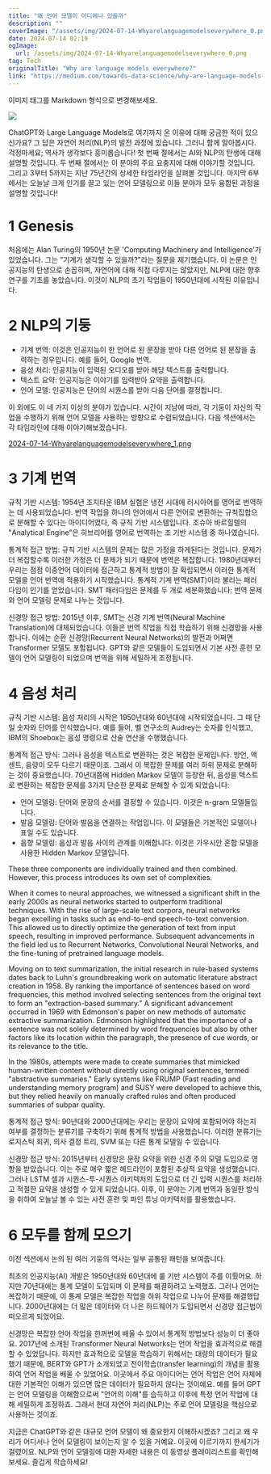 ```yaml
---
title: "왜 언어 모델이 어디에나 있을까"
description: ""
coverImage: "/assets/img/2024-07-14-Whyarelanguagemodelseverywhere_0.png"
date: 2024-07-14 02:19
ogImage: 
  url: /assets/img/2024-07-14-Whyarelanguagemodelseverywhere_0.png
tag: Tech
originalTitle: "Why are language models everywhere?"
link: "https://medium.com/towards-data-science/why-are-language-models-everywhere-36d9961dd9e1"
---
```



이미지 태그를 Markdown 형식으로 변경해보세요.


![](/assets/img/2024-07-14-Whyarelanguagemodelseverywhere_0.png)


ChatGPT와 Large Language Models로 여기까지 온 이유에 대해 궁금한 적이 있으신가요? 그 답은 자연어 처리(NLP)의 발전 과정에 있습니다. 그러니 함께 알아봅시다. 걱정마세요; 역사가 생각보다 흥미롭습니다! 첫 번째 절에서는 AI와 NLP의 탄생에 대해 설명할 것입니다. 두 번째 절에서는 이 분야의 주요 요충지에 대해 이야기할 것입니다. 그리고 3부터 5까지는 지난 75년간의 상세한 타임라인을 살펴볼 것입니다. 마지막 6부에서는 오늘날 크게 인기를 끌고 있는 언어 모델링으로 이들 분야가 모두 융합된 과정을 설명할 것입니다!

# 1 Genesis

처음에는 Alan Turing의 1950년 논문 'Computing Machinery and Intelligence'가 있었습니다. 그는 "기계가 생각할 수 있을까?"라는 질문을 제기했습니다. 이 논문은 인공지능의 탄생으로 손꼽히며, 자연어에 대해 직접 다루지는 않았지만, NLP에 대한 향후 연구를 기초를 놓았습니다. 이것이 NLP의 초기 작업들이 1950년대에 시작된 이유입니다.

<div class="content-ad"></div>

# 2 NLP의 기둥

- 기계 번역: 이것은 인공지능이 한 언어로 된 문장을 받아 다른 언어로 된 문장을 출력하는 경우입니다. 예를 들어, Google 번역.
- 음성 처리: 인공지능이 입력된 오디오를 받아 해당 텍스트를 출력합니다.
- 텍스트 요약: 인공지능은 이야기를 입력받아 요약을 출력합니다.
- 언어 모델: 인공지능은 단어의 시퀀스를 받아 다음 단어를 결정합니다.

이 외에도 이 네 가지 이상의 분야가 있습니다. 시간이 지남에 따라, 각 기둥이 자신의 작업을 수행하기 위해 언어 모델을 사용하는 방향으로 수렴되었습니다. 다음 섹션에서는 각 타임라인에 대해 이야기해보겠습니다.

[2024-07-14-Whyarelanguagemodelseverywhere_1.png](/assets/img/2024-07-14-Whyarelanguagemodelseverywhere_1.png)

<div class="content-ad"></div>

# 3 기계 번역

규칙 기반 시스템: 1954년 조지타운 IBM 실험은 냉전 시대에 러시아어를 영어로 번역하는 데 사용되었습니다. 번역 작업을 하나의 언어에서 다른 언어로 변환하는 규칙집합으로 분해할 수 있다는 아이디어였다, 즉 규칙 기반 시스템입니다. 조슈아 바르힐렐의 "Analytical Engine"은 히브리어를 영어로 번역하는 조 기반 시스템 중 하나였습니다.

통계적 접근 방법: 규칙 기반 시스템의 문제는 많은 가정을 하게된다는 것입니다. 문제가 더 복잡할수록 이러한 가정은 더 문제가 되기 때문에 번역은 복잡합니다. 1980년대부터 우리는 점점 이중언어 데이터에 접근하고 통계적 방법이 잘 확립되면서 이러한 통계적 모델을 언어 번역에 적용하기 시작했습니다. 통계적 기계 번역(SMT)이라 불리는 패러다임이 인기를 얻었습니다. SMT 패러다임은 문제를 두 개로 세분화했습니다: 번역 문제와 언어 모델링 문제로 나누는 것입니다.

신경망 접근 방법: 2015년 이후, SMT는 신경 기계 번역(Neural Machine Translation)에 대체되었습니다. 이들은 번역 작업을 직접 학습하기 위해 신경망을 사용합니다. 이에는 순환 신경망(Recurrent Neural Networks)의 발전과 어쩌면 Transformer 모델도 포함됩니다. GPT와 같은 모델들이 도입되면서 기본 사전 훈련 모델이 언어 모델링이 되었으며 번역을 위해 세밀하게 조정됩니다.

<div class="content-ad"></div>

# 4 음성 처리

규칙 기반 시스템: 음성 처리의 시작은 1950년대와 60년대에 시작되었습니다. 그 때 단일 숫자와 단어를 인식했습니다. 예를 들어, 벨 연구소의 Audrey는 숫자를 인식했고, IBM의 Shoebox는 음성 명령으로 산술 연산을 수행했습니다.

통계적 접근 방식: 그러나 음성을 텍스트로 변환하는 것은 복잡한 문제입니다. 방언, 액센트, 음량이 모두 다르기 때문이죠. 그래서 이 복잡한 문제를 여러 하위 문제로 분해하는 것이 중요했습니다. 70년대쯤에 Hidden Markov 모델이 등장한 뒤, 음성을 텍스트로 변환하는 복잡한 문제를 3가지 단순한 문제로 분해할 수 있게 되었습니다:

- 언어 모델링: 단어와 문장의 순서를 결정할 수 있습니다. 이것은 n-gram 모델들입니다.
- 발음 모델링: 단어와 발음을 연결하는 작업입니다. 이 모델들은 기본적인 모델이나 표일 수도 있습니다.
- 음향 모델링: 음성과 발음 사이의 관계를 이해합니다. 이것은 가우시안 혼합 모델을 사용한 Hidden Markov 모델입니다.

<div class="content-ad"></div>

These three components are individually trained and then combined. However, this process introduces its own set of complexities.

When it comes to neural approaches, we witnessed a significant shift in the early 2000s as neural networks started to outperform traditional techniques. With the rise of large-scale text corpora, neural networks began excelling in tasks such as end-to-end speech-to-text conversion. This allowed us to directly optimize the generation of text from input speech, resulting in improved performance. Subsequent advancements in the field led us to Recurrent Networks, Convolutional Neural Networks, and the fine-tuning of pretrained language models.

Moving on to text summarization, the initial research in rule-based systems dates back to Luhn's groundbreaking work on automatic literature abstract creation in 1958. By ranking the importance of sentences based on word frequencies, this method involved selecting sentences from the original text to form an "extraction-based summary." A significant advancement occurred in 1969 with Edmonson's paper on new methods of automatic extractive summarization. Edmonson highlighted that the importance of a sentence was not solely determined by word frequencies but also by other factors like its location within the paragraph, the presence of cue words, or its relevance to the title. 

In the 1980s, attempts were made to create summaries that mimicked human-written content without directly using original sentences, termed "abstractive summaries." Early systems like FRUMP (Fast reading and understanding memory program) and SUSY were developed to achieve this, but they relied heavily on manually crafted rules and often produced summaries of subpar quality.

<div class="content-ad"></div>

통계적 접근 방식: 90년대와 2000년대에는 우리는 문장이 요약에 포함되어야 하는지 여부를 결정하는 분류기를 구축하기 위해 통계적 방법을 사용했습니다. 이러한 분류기는 로지스틱 회귀, 의사 결정 트리, SVM 또는 다른 통계 모델일 수 있습니다.

신경망 접근 방식: 2015년부터 신경망은 문장 요약을 위한 신경 주의 모델 도입으로 영향을 받았습니다. 이는 주로 매우 짧은 헤드라인이 포함된 추상적 요약을 생성했습니다. 그러나 LSTM 셀과 시퀀스-투-시퀀스 아키텍처의 도입으로 더 긴 입력 시퀀스를 처리하고 적절한 요약을 생성할 수 있게 되었습니다. 이후, 이 분야는 기계 번역과 동일한 방식을 취하여 오늘날 볼 수 있는 사전 훈련 및 파인 튜닝 아키텍처를 활용했습니다.

# 6 모두를 함께 모으기

이전 섹션에서 논의 된 여러 기둥의 역사는 일부 공통된 패턴을 보여줍니다.

<div class="content-ad"></div>

최초의 인공지능(AI) 개발은 1950년대와 60년대에 룰 기반 시스템이 주를 이뤘어요. 하지만 70년대에는 통계 모델이 도입되며 이 문제를 해결하려고 노력했죠. 그러나 언어는 복잡하기 때문에, 이 통계 모델은 복잡한 작업을 하위 작업으로 나누어 문제를 해결했답니다. 2000년대에는 더 많은 데이터와 더 나은 하드웨어가 도입되면서 신경망 접근법이 떠오르게 되었어요. 

신경망은 복잡한 언어 작업을 한꺼번에 배울 수 있어서 통계적 방법보다 성능이 더 좋아요. 2017년에 소개된 Transformer Neural Networks는 언어 작업을 효과적으로 해결할 수 있었답니다. 하지만 효과적으로 모델을 학습하기 위해서는 대량의 데이터가 필요했기 때문에, BERT와 GPT가 소개되었고 전이학습(transfer learning)의 개념을 활용하여 언어 작업을 배울 수 있었어요. 이곳에서 주요 아이디어는 언어 작업은 언어 자체에 대한 기본적인 이해가 있으면 많은 데이터가 필요하지 않다는 것이에요. 예를 들어 GPT는 언어 모델링을 이해함으로써 "언어의 이해"를 습득하고 이후에 특정 언어 작업에 대해 세밀하게 조정하죠. 그래서 현대 자연어 처리(NLP)는 주로 언어 모델링을 핵심으로 사용하는 것이죠.

지금은 ChatGPT와 같은 대규모 언어 모델이 왜 중요한지 이해하시겠죠? 그리고 왜 우리가 어디서나 언어 모델링이 보이는지 알 수 있을 거예요. 이곳에 이르기까지 한세기가 걸렸어요. NLP와 언어 모델링에 대한 자세한 내용은 이 동영상 플레이리스트를 확인해보세요. 즐겁게 학습하세요!